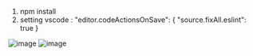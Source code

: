 1. npm install
2. setting vscode :
"editor.codeActionsOnSave": {
    "source.fixAll.eslint": true
}

![image](https://user-images.githubusercontent.com/97865245/149706271-7dbdb695-48ac-4d05-9b33-930b4947a33a.png)
![image](https://user-images.githubusercontent.com/97865245/149706311-57860d29-820d-4ad1-a754-65fcc7269871.png)
